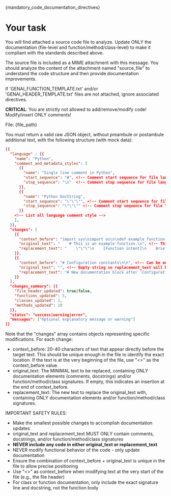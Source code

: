 
{mandatory_code_documentation_directives}

# Your task

You will find attached a source code file to analyze. Update ONLY the documentation (file-level and function/method/class-level) to make it compliant with the standards described above. 

The source file is included as a MIME attachment with this message. You should analyze the content of the attachment named "source_file" to understand the code structure and then provide documentation improvements.

If 'GENAI_FUNCTION_TEMPLATE.txt' and/or 'GENAI_HEADER_TEMPLATE.txt' files are not attached, ignore associated directives.

**CRITICAL**: You are strictly not allowed to add/remove/modify code! Modify/insert ONLY comments!

File: {file_path}

You must return a valid raw JSON object, without preambule or postambule additional text, with the following structure (with mock data):

```json
{{
  "language" : {{
    "name": "Python",
    "comment_and_metadata_styles": [
      {{
        "name": "Single line comment in Python",
        "start_sequence": "#", <!-- Comment start sequence for file language -->
        "stop_sequence": "\n"  <!-- Comment stop sequence for file language -->
      }},
      {{
        "name": "Python DocString",
        "start_sequence": "\"\"\"", <!-- Comment start sequence for file language -->
        "stop_sequence": "\"\"\"" <!-- Comment stop sequence for file language -->
      }}
    <!-- List all language comment style -->
    ],
  }},
  "changes": [
    {{
      "context_before": "import sys\nimport os\n\ndef example_function():\n", <!-- Can be any string -->
      "original_text": "    # This is an example function.\n", <!-- This contains string(s) between comment sequences. IT NEVER CONTAINS CODE! -->
      "replacement_text": "    \"\"\"\n    [Function intent]\n    Brief description.\n\n    [Design principles]\n    Key design patterns.\n\n    [Implementation details]\n    Technical details.\n    \"\"\"" <!-- This contains string(s) between comment sequences.IT NEVER CONTAINS CODE! -->
    }},
    {{
      "context_before": "# Configuration constants\n\n", <!-- Can be any string -->
      "original_text": "", <!-- Empty string so replacement_text will be inserted right after 'context_before' -->
      "replacement_text": "# New documentation block after 'Configuration constants' context"
    }}
  ],
  "changes_summary": {{
    "file_header_updated": true|false,
    "functions_updated": 5,
    "classes_updated": 2,
    "methods_updated": 10
  }},
  "status": "success|warning|error",
  "messages": ["Optional explanatory message or warning"]
}}
```

Note that the "changes" array contains objects representing specific modifications. For each change:
- context_before: 20-40 characters of text that appear directly before the target text. This should be unique enough in the file to identify the exact location. If the text is at the very beginning of the file, use "<<SOF>>" as the context_before value.
- original_text: The MINIMAL text to be replaced, containing ONLY documentation elements (comments, docstrings) and/or function/method/class signatures. If empty, this indicates an insertion at the end of context_before.
- replacement_text: The new text to replace the original_text with, containing ONLY documentation elements and/or function/method/class signatures.

IMPORTANT SAFETY RULES:
- Make the smallest possible changes to accomplish documentation updates
- original_text and replacement_text MUST ONLY contain comments, docstrings, and/or function/method/class signatures
- **NEVER include any code in either original_text or replacement_text**
- NEVER modify functional behavior of the code - only update documentation
- Ensure the combination of context_before + original_text is unique in the file to allow precise positioning
- Use "<<SOF>>" as context_before when modifying text at the very start of the file (e.g., the file header)
- For class or function documentation, only include the exact signature line and docstring, not the function body
